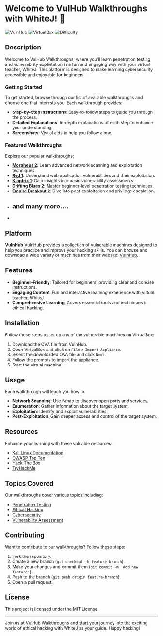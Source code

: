 # Welcome to VulHub Walkthroughs with WhiteJ! 🚀

![VulnHub](https://img.shields.io/badge/VulnHub-Walkthroughs-blue)
![VirtualBox](https://img.shields.io/badge/Platform-VirtualBox-orange)
![Difficulty](https://img.shields.io/badge/Difficulty-Beginner-green)

## Description

Welcome to VulHub Walkthroughs, where you'll learn penetration testing and vulnerability exploitation in a fun and engaging way with your virtual teacher, WhiteJ! This platform is designed to make learning cybersecurity accessible and enjoyable for beginners.

### Getting Started

To get started, browse through our list of available walkthroughs and choose one that interests you. Each walkthrough provides:

- **Step-by-Step Instructions**: Easy-to-follow steps to guide you through the process.
- **Detailed Explanations**: In-depth explanations of each step to enhance your understanding.
- **Screenshots**: Visual aids to help you follow along.

### Featured Walkthroughs

Explore our popular walkthroughs:

- **[Morpheus 2](https://www.vulnhub.com/entry/morpheus2,123/)**: Learn advanced network scanning and exploitation techniques.
- **[Red 1](https://www.vulnhub.com/entry/red1,456/)**: Understand web application vulnerabilities and their exploitation.
- **[Kioptrix 1](https://www.vulnhub.com/entry/kioptrix1,789/)**: Gain insights into basic vulnerability assessments.
- **[Drifting Blues 2](https://www.vulnhub.com/entry/driftingblues2,748/)**: Master beginner-level penetration testing techniques.
- **[Empire Breakout 2](https://www.vulnhub.com/entry/empirebreakout2,101/)**: Dive into post-exploitation and privilege escalation.
- ## and many more....
- 
## Platform

**VulnHub**
VulnHub provides a collection of vulnerable machines designed to help you practice and improve your hacking skills. You can browse and download a wide variety of machines from their website: [VulnHub](https://www.vulnhub.com/).
  
## Features

- **Beginner-Friendly**: Tailored for beginners, providing clear and concise instructions.
- **Engaging Content**: Fun and interactive learning experience with  virtual teacher, WhiteJ.
- **Comprehensive Learning**: Covers essential tools and techniques in ethical hacking.

## Installation

Follow these steps to set up any of the vulnerable machines on VirtualBox:

1. Download the OVA file from VulnHub.
2. Open VirtualBox and click on `File` > `Import Appliance`.
3. Select the downloaded OVA file and click `Next`.
4. Follow the prompts to import the appliance.
5. Start the virtual machine.

## Usage

Each walkthrough will teach you how to:

- **Network Scanning**: Use Nmap to discover open ports and services.
- **Enumeration**: Gather information about the target system.
- **Exploitation**: Identify and exploit vulnerabilities.
- **Post-Exploitation**: Gain deeper access and control of the target system.

## Resources

Enhance your learning with these valuable resources:

- [Kali Linux Documentation](https://www.kali.org/docs/)
- [OWASP Top Ten](https://owasp.org/www-project-top-ten/)
- [Hack The Box](https://www.hackthebox.eu/)
- [TryHackMe](https://tryhackme.com/)

## Topics Covered

Our walkthroughs cover various topics including:

- [Penetration Testing](https://github.com/topics/penetration-testing)
- [Ethical Hacking](https://github.com/topics/ethical-hacking)
- [Cybersecurity](https://github.com/topics/cybersecurity)
- [Vulnerability Assessment](https://github.com/topics/vulnerability-assessment)

## Contributing

Want to contribute to our walkthroughs? Follow these steps:

1. Fork the repository.
2. Create a new branch (`git checkout -b feature-branch`).
3. Make your changes and commit them (`git commit -m 'Add new feature'`).
4. Push to the branch (`git push origin feature-branch`).
5. Open a pull request.

## License

This project is licensed under the MIT License.

---

Join us at VulHub Walkthroughs and start your journey into the exciting world of ethical hacking with WhiteJ as your guide. Happy hacking!
